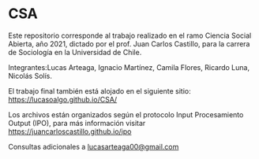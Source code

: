# CSA
Este repositorio corresponde al trabajo realizado en el ramo Ciencia Social Abierta, año 2021, dictado por el prof. Juan Carlos Castillo, para la carrera de Sociología en la Universidad de Chile.

Integrantes:Lucas Arteaga, Ignacio Martínez, Camila Flores, Ricardo Luna, Nicolás Solís.

El trabajo final también está alojado en el siguiente sitio: https://lucasoalgo.github.io/CSA/

Los archivos están organizados según el protocolo Input Procesamiento Output (IPO), para más información visitar https://juancarloscastillo.github.io/ipo 

Consultas adicionales a lucasarteaga00@gmail.com
